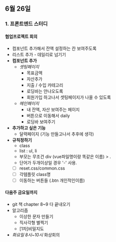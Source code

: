 ## 6월 26일

### 1.  프론트엔드 스터디
#### 협업프로젝트 회의
- 컴포넌트 추가해서 잔액 설정하는 칸 보여주도록
- 리스트 추가 - 데일리로 넘기기
- **컴포넌트 추가**
	- *셋팅페이지*
		- 목표금액
		- 자산추가
		- 지출 / 수입 카테고리
		- 로딩바는 안나오도록
		- 회원가입 하고나서 셋팅페이지가 나올 수 있도록 
	- *메인페이지*
		- 내 잔액, 자산 보여주는 페이지 
		- 버튼으로 이동해서 daily
		- 로딩바 보여주기
- **추가하고 싶은 기능**
	- 달력페이지 (기능 만들고나서 추후에 생각)
- **규칙정하기**
	- class 
	- list : ul, li
	- 부모는 무조건 div (vue파일명이랑 똑같은 이름) > .
	- 단어가 두개이상일 경우 '-' 사용.
	 - [ ] reset.css/common.css
	 - [ ] 각템플릿 class명 
	 - [ ] 이동하는 버튼들 (.btn 개인적인이름) 

#### 다음주 금요일까지
- git 책 chapter 8~9 다 끝내오기
- 알고리즘
	- 이상한 문자 만들기
	- 직사각형 별찍기
	- [1차]비밀지도
- *화요일 8시~10시* 화상회의


